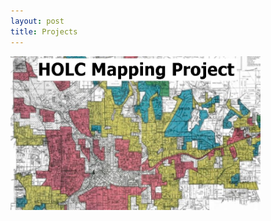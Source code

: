 ```yaml
---
layout: post
title: Projects
---
```




<p align: "left">
  <a href="/Projects/HOLC.md">
    <img src="/Projects/HOLC_tile.jpg" width="400" title="HOLC Mapping Project"/>
   </a>
</p>



